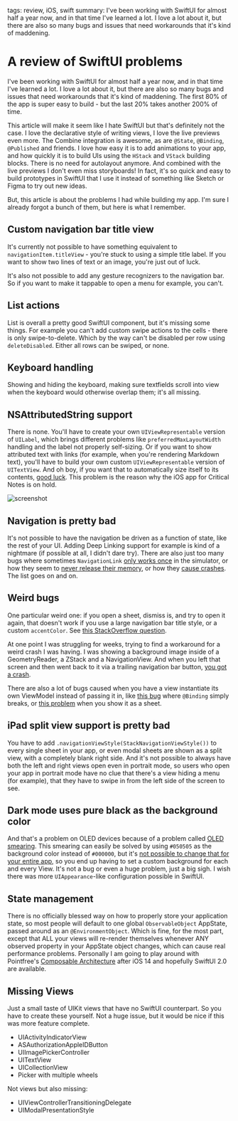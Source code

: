 tags: review, iOS, swift
summary: I've been working with SwiftUI for almost half a year now, and in that time I've learned a lot. I love a lot about it, but there are also so many bugs and issues that need workarounds that it's kind of maddening.

# A review of SwiftUI problems
I've been working with SwiftUI for almost half a year now, and in that time I've learned a lot. I love a lot about it, but there are also so many bugs and issues that need workarounds that it's kind of maddening. The first 80% of the app is super easy to build - but the last 20% takes another 200% of time.

This article will make it seem like I hate SwiftUI but that's definitely not the case. I love the declarative style of writing views, I love the live previews even more. The Combine integration is awesome, as are `@State`, `@Binding`, `@Published` and friends. I love how easy it is to add animations to your app, and how quickly it is to build UIs using the `HStack` and `VStack` building blocks. There is no need for autolayout anymore. And combined with the live previews I don't even miss storyboards! In fact, it's so quick and easy to build prototypes in SwiftUI that I use it instead of something like Sketch or Figma to try out new ideas.

But, this article is about the problems I had while building my app. I'm sure I already forgot a bunch of them, but here is what I remember.

## Custom navigation bar title view
It's currently not possible to have something equivalent to `navigationItem.titleView` - you're stuck to using a simple title label. If you want to show two lines of text or an image, you're just out of luck.

It's also not possible to add any gesture recognizers to the navigation bar. So if you want to make it tappable to open a menu for example, you can't.

## List actions
List is overall a pretty good SwiftUI component, but it's missing some things. For example you can't add custom swipe actions to the cells - there is only swipe-to-delete. Which by the way can't be disabled per row using `deleteDisabled`. Either all rows can be swiped, or none.

## Keyboard handling
Showing and hiding the keyboard, making sure textfields scroll into view when the keyboard would otherwise overlap them; it's all missing.

## NSAttributedString support
There is none. You'll have to create your own `UIViewRepresentable` version of `UILabel`, which brings different problems like `preferredMaxLayoutWidth` handling and the label not properly self-sizing. Or if you want to show attributed text with links (for example, when you're rendering Markdown text), you'll have to build your own custom `UIViewRepresentable` version of `UITextView`. And oh boy, if you want that to automatically size itself to its contents, [good luck](https://stackoverflow.com/questions/60437014/frame-height-problem-with-custom-uiviewrepresentable-uitextview-in-swiftui). This problem is the reason why the iOS app for Critical Notes is on hold.

![screenshot](/articles/images/cn-height-problem.jpg)

## Navigation is pretty bad
It's not possible to have the navigation be driven as a function of state, like the rest of your UI. Adding Deep Linking support for example is kind of a nightmare (if possible at all, I didn't dare try). There are also just too many bugs where sometimes `NavigationLink` [only works once](https://stackoverflow.com/questions/59553225/swiftui-form-picker-only-shows-once) in the simulator, or how they seem to [never release their memory](https://stackoverflow.com/questions/59910943/swiftui-navigationlink-never-releases-memory), or how they [cause crashes](https://stackoverflow.com/questions/58404725/why-does-my-swiftui-app-crash-when-navigating-backwards-after-placing-a-navigat). The list goes on and on.

## Weird bugs
One particular weird one: if you open a sheet, dismiss is, and try to open it again, that doesn't work if you use a large navigation bar title style, or a custom `accentColor`. See [this StackOverflow question](https://stackoverflow.com/questions/58910255/swiftui-button-in-navigationbar-wont-fire-after-modal-dismissal/60225570#60225570).

At one point I was struggling for weeks, trying to find a workaround for a weird crash I was having. I was showing a background image inside of a GeometryReader, a ZStack and a NavigationView. And when you left that screen and then went back to it via a trailing navigation bar button, [you got a crash](https://stackoverflow.com/questions/60028961/swiftui-crash-precondition-failure-attribute-failed-to-set-an-initial-value).

There are also a lot of bugs caused when you have a view instantiate its own ViewModel instead of passing it in, like [this bug](https://stackoverflow.com/questions/60133054/bizarre-swiftui-behavior-viewmodel-class-binding-is-breaking-when-using-env) where `@Binding` simply breaks, or [this problem](https://stackoverflow.com/questions/60159490/swiftui-passing-an-environmentobject-to-a-sheet-causes-update-problems) when you show it as a sheet.

## iPad split view support is pretty bad
You have to add `.navigationViewStyle(StackNavigationViewStyle())` to every single sheet in your app, or even modal sheets are shown as a split view, with a completely blank right side. And it's not possible to always have both the left and right views open even in portrait mode, so users who open your app in portrait mode have no clue that there's a view hiding a menu (for example), that they have to swipe in from the left side of the screen to see.

## Dark mode uses pure black as the background color
And that's a problem on OLED devices because of a problem called [OLED smearing](https://twitter.com/marcedwards/status/1053519077958803456?s=21). This smearing can easily be solved by using `#050505` as the background color instead of `#000000`, but it's [not possible to change that for your entire app](https://stackoverflow.com/questions/60142142/overwrite-the-default-background-color-of-swiftui-views), so you end up having to set a custom background for each and every View. It's not a bug or even a huge problem, just a big sigh. I wish there was more `UIAppearance`-like configuration possible in SwiftUI.

## State management
There is no officially blessed way on how to properly store your application state, so most people will default to one global `ObservableObject` AppState, passed around as an `@EnvironmentObject`. Which is fine, for the most part, except that ALL your views will re-render themselves whenever ANY observed property in your AppState object changes, which can cause real performance problems. Personally I am going to play around with Pointfree's [Composable Architecture](https://github.com/pointfreeco/swift-composable-architecture) after iOS 14 and hopefully SwiftUI 2.0 are available.

## Missing Views
Just a small taste of UIKit views that have no SwiftUI counterpart. So you have to create these yourself. Not a huge issue, but it would be nice if this was more feature complete.

- UIActivityIndicatorView
- ASAuthorizationAppleIDButton
- UIImagePickerController
- UITextView
- UICollectionView
- Picker with multiple wheels

Not views but also missing:

- UIViewControllerTransitioningDelegate
- UIModalPresentationStyle

